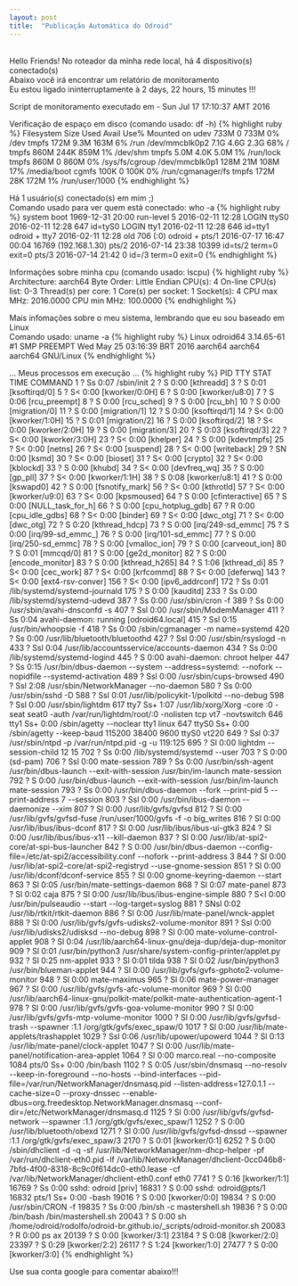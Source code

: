 ```yaml
---
layout: post
title:  "Publicação Automática do Odroid"
---
```

<br />
Hello Friends! No roteador da minha rede local, há 4 dispositivo(s) conectado(s)  <br />
Abaixo você irá encontrar um relatório de monitoramento <br />
Eu estou ligado ininterruptamente à 2 days, 22 hours, 15 minutes !!!

Script de monitoramento executado em - Sun Jul 17 17:10:37 AMT 2016 <br />

Verificação de espaço em disco (comando usado: df -h)
{% highlight ruby %}
Filesystem      Size  Used Avail Use% Mounted on
udev            733M     0  733M   0% /dev
tmpfs           172M  9.3M  163M   6% /run
/dev/mmcblk0p2  7.1G  4.6G  2.3G  68% /
tmpfs           860M  244K  859M   1% /dev/shm
tmpfs           5.0M  4.0K  5.0M   1% /run/lock
tmpfs           860M     0  860M   0% /sys/fs/cgroup
/dev/mmcblk0p1  128M   21M  108M  17% /media/boot
cgmfs           100K     0  100K   0% /run/cgmanager/fs
tmpfs           172M   28K  172M   1% /run/user/1000
{% endhighlight %}

Há 1 usuário(s) conectado(s) em mim ;) <br />
Comando usado para ver quem está conectado: who -a
{% highlight ruby %}
           system boot  1969-12-31 20:00
           run-level 5  2016-02-11 12:28
LOGIN      ttyS0        2016-02-11 12:28               647 id=tyS0
LOGIN      tty1         2016-02-11 12:28               646 id=tty1
odroid   + tty7         2016-02-11 12:28  old          706 (:0)
odroid   + pts/1        2016-07-17 16:47 00:04       16769 (192.168.1.30)
           pts/2        2016-07-14 23:38             10399 id=ts/2  term=0 exit=0
           pts/3        2016-07-14 21:42                 0 id=/3    term=0 exit=0
{% endhighlight %}

Informações sobre minha cpu (comando usado: lscpu)
{% highlight ruby %}
Architecture:          aarch64
Byte Order:            Little Endian
CPU(s):                4
On-line CPU(s) list:   0-3
Thread(s) per core:    1
Core(s) per socket:    1
Socket(s):             4
CPU max MHz:           2016.0000
CPU min MHz:           100.0000
{% endhighlight %}

Mais infomações sobre o meu sistema, lembrando que eu sou baseado em Linux <br />
Comando usado: uname -a
{% highlight ruby %}
Linux odroid64 3.14.65-61 #1 SMP PREEMPT Wed May 25 03:16:39 BRT 2016 aarch64 aarch64 aarch64 GNU/Linux
{% endhighlight %}

... Meus processos em execução ...
{% highlight ruby %}
  PID TTY      STAT   TIME COMMAND
    1 ?        Ss     0:07 /sbin/init
    2 ?        S      0:00 [kthreadd]
    3 ?        S      0:01 [ksoftirqd/0]
    5 ?        S<     0:00 [kworker/0:0H]
    6 ?        S      0:00 [kworker/u8:0]
    7 ?        S      0:06 [rcu_preempt]
    8 ?        S      0:00 [rcu_sched]
    9 ?        S      0:00 [rcu_bh]
   10 ?        S      0:00 [migration/0]
   11 ?        S      0:00 [migration/1]
   12 ?        S      0:00 [ksoftirqd/1]
   14 ?        S<     0:00 [kworker/1:0H]
   15 ?        S      0:01 [migration/2]
   16 ?        S      0:00 [ksoftirqd/2]
   18 ?        S<     0:00 [kworker/2:0H]
   19 ?        S      0:00 [migration/3]
   20 ?        S      0:03 [ksoftirqd/3]
   22 ?        S<     0:00 [kworker/3:0H]
   23 ?        S<     0:00 [khelper]
   24 ?        S      0:00 [kdevtmpfs]
   25 ?        S<     0:00 [netns]
   26 ?        S<     0:00 [suspend]
   28 ?        S<     0:00 [writeback]
   29 ?        SN     0:00 [ksmd]
   30 ?        S<     0:00 [bioset]
   31 ?        S<     0:00 [crypto]
   32 ?        S<     0:00 [kblockd]
   33 ?        S      0:00 [khubd]
   34 ?        S<     0:00 [devfreq_wq]
   35 ?        S      0:00 [gp_pll]
   37 ?        S<     0:00 [kworker/1:1H]
   38 ?        S      0:08 [kworker/u8:1]
   41 ?        S      0:00 [kswapd0]
   42 ?        S      0:00 [fsnotify_mark]
   56 ?        S<     0:00 [kthrotld]
   57 ?        S<     0:00 [kworker/u9:0]
   63 ?        S<     0:00 [kpsmoused]
   64 ?        S      0:00 [cfinteractive]
   65 ?        S      0:00 [NULL_task_for_h]
   66 ?        S      0:00 [cpu_hotplug_gdb]
   67 ?        R      0:00 [cpu_idle_gdbs]
   68 ?        S<     0:00 [binder]
   69 ?        S<     0:00 [dwc_otg]
   71 ?        S<     0:00 [dwc_otg]
   72 ?        S      0:20 [kthread_hdcp]
   73 ?        S      0:00 [irq/249-sd_emmc]
   75 ?        S      0:00 [irq/99-sd_emmc_]
   76 ?        S      0:00 [irq/101-sd_emmc]
   77 ?        S      0:00 [irq/250-sd_emmc]
   78 ?        S      0:00 [vmalloc_ion]
   79 ?        S      0:00 [carveout_ion]
   80 ?        S      0:01 [mmcqd/0]
   81 ?        S      0:00 [ge2d_monitor]
   82 ?        S      0:00 [encode_monitor]
   83 ?        S      0:00 [kthread_h265]
   84 ?        S      1:06 [kthread_di]
   85 ?        S<     0:00 [cec_work]
   87 ?        S<     0:00 [krfcommd]
   88 ?        S<     0:00 [deferwq]
  143 ?        S<     0:00 [ext4-rsv-conver]
  156 ?        S<     0:00 [ipv6_addrconf]
  172 ?        Ss     0:01 /lib/systemd/systemd-journald
  175 ?        S      0:00 [kauditd]
  233 ?        Ss     0:00 /lib/systemd/systemd-udevd
  387 ?        Ss     0:00 /usr/sbin/cron -f
  389 ?        Ss     0:00 /usr/sbin/avahi-dnsconfd -s
  407 ?        Ssl    0:00 /usr/sbin/ModemManager
  411 ?        Ss     0:04 avahi-daemon: running [odroid64.local]
  415 ?        Ssl    0:15 /usr/bin/whoopsie -f
  418 ?        Ss     0:00 /sbin/cgmanager -m name=systemd
  420 ?        Ss     0:00 /usr/lib/bluetooth/bluetoothd
  427 ?        Ssl    0:00 /usr/sbin/rsyslogd -n
  433 ?        Ssl    0:04 /usr/lib/accountsservice/accounts-daemon
  434 ?        Ss     0:00 /lib/systemd/systemd-logind
  445 ?        S      0:00 avahi-daemon: chroot helper
  447 ?        Ss     0:15 /usr/bin/dbus-daemon --system --address=systemd: --nofork --nopidfile --systemd-activation
  489 ?        Ssl    0:00 /usr/sbin/cups-browsed
  490 ?        Ssl    2:08 /usr/sbin/NetworkManager --no-daemon
  580 ?        Ss     0:00 /usr/sbin/sshd -D
  588 ?        Ssl    0:01 /usr/lib/policykit-1/polkitd --no-debug
  598 ?        Ssl    0:00 /usr/sbin/lightdm
  617 tty7     Ss+    1:07 /usr/lib/xorg/Xorg -core :0 -seat seat0 -auth /var/run/lightdm/root/:0 -nolisten tcp vt7 -novtswitch
  646 tty1     Ss+    0:00 /sbin/agetty --noclear tty1 linux
  647 ttyS0    Ss+    0:00 /sbin/agetty --keep-baud 115200 38400 9600 ttyS0 vt220
  649 ?        Ssl    0:37 /usr/sbin/ntpd -p /var/run/ntpd.pid -g -u 119:125
  695 ?        Sl     0:00 lightdm --session-child 12 15
  702 ?        Ss     0:00 /lib/systemd/systemd --user
  703 ?        S      0:00 (sd-pam)
  706 ?        Ssl    0:00 mate-session
  789 ?        Ss     0:00 /usr/bin/ssh-agent /usr/bin/dbus-launch --exit-with-session /usr/bin/im-launch mate-session
  792 ?        S      0:00 /usr/bin/dbus-launch --exit-with-session /usr/bin/im-launch mate-session
  793 ?        Ss     0:00 /usr/bin/dbus-daemon --fork --print-pid 5 --print-address 7 --session
  803 ?        Ssl    0:00 /usr/bin/ibus-daemon --daemonize --xim
  807 ?        Sl     0:00 /usr/lib/gvfs/gvfsd
  812 ?        Sl     0:00 /usr/lib/gvfs/gvfsd-fuse /run/user/1000/gvfs -f -o big_writes
  816 ?        Sl     0:00 /usr/lib/ibus/ibus-dconf
  817 ?        Sl     0:00 /usr/lib/ibus/ibus-ui-gtk3
  824 ?        Sl     0:00 /usr/lib/ibus/ibus-x11 --kill-daemon
  837 ?        Sl     0:00 /usr/lib/at-spi2-core/at-spi-bus-launcher
  842 ?        S      0:00 /usr/bin/dbus-daemon --config-file=/etc/at-spi2/accessibility.conf --nofork --print-address 3
  844 ?        Sl     0:00 /usr/lib/at-spi2-core/at-spi2-registryd --use-gnome-session
  851 ?        Sl     0:00 /usr/lib/dconf/dconf-service
  855 ?        Sl     0:00 gnome-keyring-daemon --start
  863 ?        Sl     0:05 /usr/bin/mate-settings-daemon
  868 ?        Sl     0:07 mate-panel
  873 ?        Sl     0:02 caja
  875 ?        Sl     0:00 /usr/lib/ibus/ibus-engine-simple
  880 ?        S<l    0:00 /usr/bin/pulseaudio --start --log-target=syslog
  881 ?        SNsl   0:02 /usr/lib/rtkit/rtkit-daemon
  886 ?        Sl     0:00 /usr/lib/mate-panel/wnck-applet
  888 ?        Sl     0:00 /usr/lib/gvfs/gvfs-udisks2-volume-monitor
  891 ?        Ssl    0:00 /usr/lib/udisks2/udisksd --no-debug
  898 ?        Sl     0:00 mate-volume-control-applet
  908 ?        Sl     0:04 /usr/lib/aarch64-linux-gnu/deja-dup/deja-dup-monitor
  909 ?        Sl     0:01 /usr/bin/python3 /usr/share/system-config-printer/applet.py
  932 ?        Sl     0:25 nm-applet
  933 ?        Sl     0:01 tilda
  938 ?        Sl     0:02 /usr/bin/python3 /usr/bin/blueman-applet
  944 ?        Sl     0:00 /usr/lib/gvfs/gvfs-gphoto2-volume-monitor
  948 ?        Sl     0:00 mate-maximus
  965 ?        Sl     0:06 mate-power-manager
  967 ?        Sl     0:00 /usr/lib/gvfs/gvfs-afc-volume-monitor
  969 ?        Sl     0:00 /usr/lib/aarch64-linux-gnu/polkit-mate/polkit-mate-authentication-agent-1
  978 ?        Sl     0:00 /usr/lib/gvfs/gvfs-goa-volume-monitor
  990 ?        Sl     0:00 /usr/lib/gvfs/gvfs-mtp-volume-monitor
 1000 ?        Sl     0:00 /usr/lib/gvfs/gvfsd-trash --spawner :1.1 /org/gtk/gvfs/exec_spaw/0
 1017 ?        Sl     0:00 /usr/lib/mate-applets/trashapplet
 1029 ?        Ssl    0:06 /usr/lib/upower/upowerd
 1044 ?        Sl     0:13 /usr/lib/mate-panel/clock-applet
 1047 ?        Sl     0:00 /usr/lib/mate-panel/notification-area-applet
 1064 ?        Sl     0:00 marco.real --no-composite
 1084 pts/0    Ss+    0:00 /bin/bash
 1102 ?        S      0:05 /usr/sbin/dnsmasq --no-resolv --keep-in-foreground --no-hosts --bind-interfaces --pid-file=/var/run/NetworkManager/dnsmasq.pid --listen-address=127.0.1.1 --cache-size=0 --proxy-dnssec --enable-dbus=org.freedesktop.NetworkManager.dnsmasq --conf-dir=/etc/NetworkManager/dnsmasq.d
 1125 ?        Sl     0:00 /usr/lib/gvfs/gvfsd-network --spawner :1.1 /org/gtk/gvfs/exec_spaw/1
 1252 ?        S      0:00 /usr/lib/bluetooth/obexd
 1271 ?        Sl     0:00 /usr/lib/gvfs/gvfsd-dnssd --spawner :1.1 /org/gtk/gvfs/exec_spaw/3
 2170 ?        S      0:01 [kworker/0:1]
 6252 ?        S      0:00 /sbin/dhclient -d -q -sf /usr/lib/NetworkManager/nm-dhcp-helper -pf /var/run/dhclient-eth0.pid -lf /var/lib/NetworkManager/dhclient-0cc046b8-7bfd-4f00-8318-8c9c0f614dc0-eth0.lease -cf /var/lib/NetworkManager/dhclient-eth0.conf eth0
 7741 ?        S      0:16 [kworker/1:1]
16769 ?        Ss     0:00 sshd: odroid [priv]
16831 ?        S      0:00 sshd: odroid@pts/1
16832 pts/1    Ss+    0:00 -bash
19016 ?        S      0:00 [kworker/0:0]
19834 ?        S      0:00 /usr/sbin/CRON -f
19835 ?        Ss     0:00 /bin/sh -c mastershell.sh
19836 ?        S      0:00 /bin/bash /bin/mastershell.sh
20043 ?        S      0:00 sh /home/odroid/rodolfo/odroid-br.github.io/_scripts/odroid-monitor.sh
20083 ?        R      0:00 ps ax
20139 ?        S      0:00 [kworker/3:1]
23184 ?        S      0:08 [kworker/2:0]
23397 ?        S      0:29 [kworker/2:2]
26117 ?        S      1:24 [kworker/1:0]
27477 ?        S      0:00 [kworker/3:0]
{% endhighlight %}

Use sua conta google para comentar abaixo!!!
